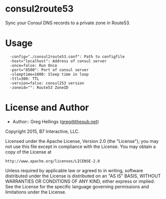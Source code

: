 consul2route53
==============

Sync your Consul DNS records to a private zone in Route53.

Usage
=====
```
  -config="./consul2route53.conf": Path to configfile
  -host="localhost": Address of consul server
  -once=false: Run Once
  -port="8500": Port of consul server
  -sleeptime=1000: Sleep time in loop
  -ttl=300: TTL
  -version=false: consul253 version
  -zoneid="": Route53 ZoneID
```

License and Author
==================

* Author:: Greg Hellings (<greg@thesub.net>)


Copyright 2015, B7 Interactive, LLC.

Licensed under the Apache License, Version 2.0 (the "License");
you may not use this file except in compliance with the License.
You may obtain a copy of the License at

    http://www.apache.org/licenses/LICENSE-2.0

Unless required by applicable law or agreed to in writing, software
distributed under the License is distributed on an "AS IS" BASIS,
WITHOUT WARRANTIES OR CONDITIONS OF ANY KIND, either express or implied.
See the License for the specific language governing permissions and
limitations under the License.